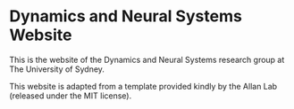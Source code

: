 # Dynamics and Neural Systems Website

This is the website of the Dynamics and Neural Systems research group at The University of Sydney.

This website is adapted from a template provided kindly by the Allan Lab (released under the MIT license).
